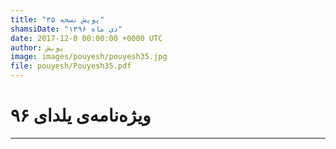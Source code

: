 ```yaml
---
title: "پویش نسخه ۳۵"
shamsiDate: "دی ماه ۱۳۹۶"
date: 2017-12-0 00:00:00 +0000 UTC
author: پویش
image: images/pouyesh/pouyesh35.jpg
file: pouyesh/Pouyesh35.pdf
---
```


ویژه‌نامه‌ی یلدای ۹۶
===============

----
